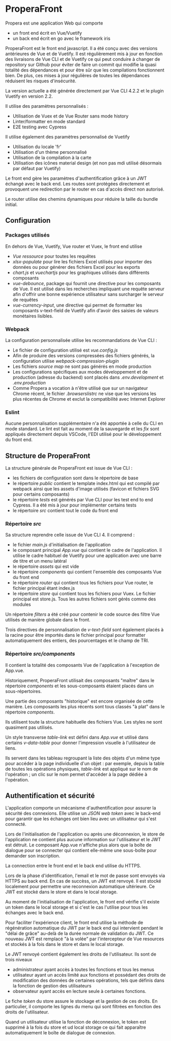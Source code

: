 # ProperaFront

Propera est une application Web qui comporte
* un front end écrit en Vue/Vuetify
* un back end écrit en go avec le framework iris

ProperaFront est le front end javascript. Il a été conçu avec des versions antérieures de Vue et de Vuetify. Il est régulièrement mis à jour en fonction des livraisons de Vue CLI et de Vuetify ce qui peut conduire à changer de repository sur Github pour éviter de faire un commit qui modifie la quasi totalité des dépendances et pour être sûr que les compilations fonctionnent bien. De plus, ces mises à jour régulières de toutes les dépendances réduisent les risques d'insécurité.

La version actuelle a été générée directement par Vue CLI 4.2.2 et le plugin Vuetify en version 2.2.

Il utilise des paramètres personnalisés :
* Utilisation de Vuex et de Vue Router sans mode history
* Linter/formatter en mode standard
* E2E testing avec Cypress

Il utilise également des paramètres personnalisé de Vuetify
* Utilisation du locale 'fr'
* Utilisation d'un thème personnalisé
* Utilisation de la compilation à la carte
* Utilisation des icônes material design (et non pas mdi utilisé désormais par défaut par Vuetify)

Le front end gère les paramètres d'authentification grâce à un JWT échangé avec le back end. Les routes sont protégées directement et provoquent une redirection par le router en cas d'accès direct non autorisé.

Le router utilise des chemins dynamiques pour réduire la taille du bundle initial.

## Configuration

### Packages utilisés

En dehors de Vue, Vuetify, Vue router et Vuex, le front end utilise
* *Vue ressource* pour toutes les requêtes
* *xlsx-populate* pour lire les fichiers Excel utilisés pour importer des données ou pour générer des fichiers Excel pour les exports
* *chart.js* et *vuechartjs* pour les graphiques utilisés dans différents composants
* *vue-debounce*, package qui fournit une directive pour les composants de Vue. Il est utilisé dans les recherches impliquant une requête serveur afin d'offrir une bonne expérience utilisateur sans surcharger le serveur de requêtes
* *vue-currency-input*, une directive qui permet de formatter les composants v-text-field de Vuetify afin d'avoir des saisies de valeurs monétaires lisibles.

### Webpack

La configuration personnalisée utilise les recommandations de Vue CLI :
* Le fichier de configuration utilisé est *vue.config.js*
* Afin de produire des versions compressées des fichiers générés, la configuration utilise *webpack-compression-plugin* 
* Les fichiers *source map* ne sont pas générés en mode production
* Les configurations spécifiques aux modes développement et de production (adresse du backend) sont placés dans *.env.development* et *.env.production*
* Comme Propera a vocation à n'être utilisé que sur un navigateur Chrome récent, le fichier *.browserslistrc* ne vise que les versions les plus récentes de Chrome et exclut la compatibilité avec Internet Explorer

### Eslint

Aucune personnalisation supplémentaire n'a été apportée à celle du CLI en mode standard. Le lint est fait au moment de la sauvegarde et les *fix* sont appliqués directement depuis VSCode, l'EDI utilisé pour le développement du front end.

## Structure de ProperaFront

La structure générale de ProperaFront est issue de Vue CLI :
* les fichiers de configuration sont dans le répertoire de base
* le répertoire *public* contient le template index.html qui est compilé par webpack ainsi que les assets d'image utilisés (favicon et fichiers SVG pour certains composants)
* le répertoire *tests* est générés par Vue CLI pour les test end to end Cypress. Il a été mis à jour pour implémenter certains tests
* le répertoire *src* contient tout le code du front end

### Répertoire *src*

Sa structure reprendre celle issue de Vue CLI 4. Il comprend :
* le fichier *main.js* d'initialisation de l'application
* le composant principal *App.vue* qui contient le cadre de l'application. Il utilise le cadre habituel de Vuetify pour une application avec une barre de titre et un menu latéral
* le répertoire *assets* qui est vide
* le répertoire *components* qui contient l'ensemble des composants Vue du front end
* le répertoire *router* qui contient tous les fichiers pour Vue router, le fichier principal étant index.js
* le répertoire *store* qui contient tous les fichiers pour Vuex. Le fichier principal est store.js. Tous les autres fichiers sont gérés comme des modules

Un répertoire *filters* a été créé pour contenir le code source des filtre Vue utilisés de manière globale dans le front.

Trois directives de personnalisation de *v-text-field* sont également placés à la racine pour être importés dans le fichier principal pour formatter automatiquement des entiers, des pourcentages et le champ de TRI.

### Répertoire *src/components*

Il contient la totalité des composants Vue de l'application à l'exception de App.vue.

Historiquement, ProperaFront utilisait des composants "maître" dans le répertoire *components* et les sous-composants étaient placés dans un sous-répertoires.

Une partie des composants "historique" est encore organisée de cette manière. Les composants les plus récents sont tous classés "à plat" dans le répertoire *components*.

Ils utilisent toute la structure habituelle des fichiers Vue. Les styles ne sont quasiment pas utilisés. 

Un style transverse *table-link* est défini dans *App.vue* et utilisé dans certains *v-data-table* pour donner l'impression visuelle à l'utilisateur de liens.

Ils servent dans les tableau regroupant la liste des objets d'un même type pour accéder à la page individuelle d'un objet : par exemple, depuis la table de toutes les opérations physiques, *table-link* est appliqué sur le nom de l'opération ; un clic sur le nom permet d'accéder à la page dédiée à l'opération.

## Authentification et sécurité

L'application comporte un mécanisme d'authentification pour assurer la sécurité des connexions. Elle utilise un *JSON web token* avec le back-end pour garantir que les échanges ont bien lieu avec un utilisateur qui s'est connecté.

Lors de l'initialisation de l'application ou après une déconnexion, le store de l'application ne contient plus aucune information sur l'utilisateur et le JWT est détruit. Le composant App.vue n'affiche plus alors que la boîte de dialogue pour se connecter qui contient elle-même une sous-boîte pour demander son inscription.

La connection entre le front end et le back end utilise du HTTPS.

Lors de la phase d'identification, l'email et le mot de passe sont envoyés via HTTPS au back end. En cas de succèss, un JWT est renvoyé. Il est stocké localement pour permettre une reconnexion automatique ultérieure. Ce JWT est stocké dans le store et dans le local storage.

Au moment de l'initialisation de l'application, le front end vérifie s'il existe un token dans le local storage et si c'est le cas l'utilise pour tous les échanges avec le back end.

Pour faciliter l'expérience client, le front end utilise la méthode de régénération automatique du JWT par le back end qui intervient pendant le "délai de grâce" au-delà de la durée normale de validation du JWT. Ce nouveau JWT est remplacé "à la volée" par l'intercepteur de Vue resources et stockés à la fois dans le store et dans le local storage.

Le JWT renvoyé contient également les droits de l'utilisateur. Ils sont de trois niveaux
* administrateur ayant accès à toutes les fonctions et tous les menus
* utilisateur ayant un accès limité aux fonctions et possédant des droits de modification des données de certaines opérations, tels que définis dans la fonction de gestion des utilisateurs
* observateur ayant accès en lecture seule à certaines fonctions.

Le fiche *token* du store assure le stockage et la gestion de ces droits. En particulier, il comporte les lignes du menu qui sont filtrées en fonction des droits de l'utilisateur.

Quand un utilisateur utilise la fonction de déconnexion, le token est supprimé à la fois du store et ud local storage ce qui fait apparaître automatiquement le boîte de dialogue de connexion.